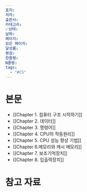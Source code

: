 ```yaml
---
표지: 
저자: 
출판사: 
카테고리: 
✅상태: 
날짜: 
페이지: 
읽은 페이지: 
달성률: 
평점: 
한줄평: 
N줄평: 
tags:
  - "#CS"
---
```

# 본문
- [[Chapter 1. 컴퓨터 구조 시작하기]]
- [[Chapter 2. 데이터]]
- [[Chapter 3. 명령어]]
- [[Chapter 4. CPU의 작동원리]]
- [[Chapter 5. CPU 성능 향상 기법]]
- [[Chapter 6.메모리와 캐시 메모리]]
- [[Chapter 7. 보조기억장치]]
- [[Chapter 8. 입출력장치]]

# 참고 자료


